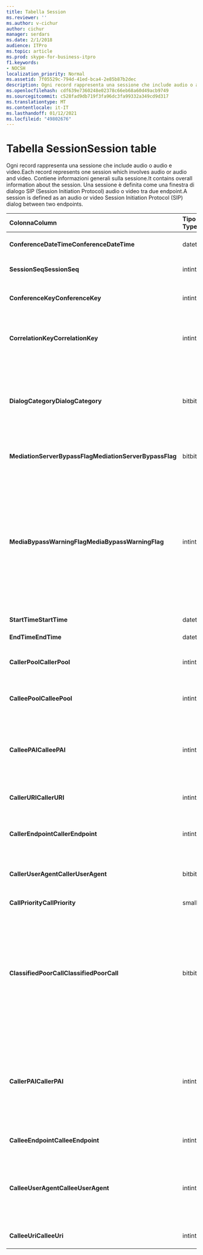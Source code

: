 ```yaml
---
title: Tabella Session
ms.reviewer: ''
ms.author: v-cichur
author: cichur
manager: serdars
ms.date: 2/1/2018
audience: ITPro
ms.topic: article
ms.prod: skype-for-business-itpro
f1.keywords:
- NOCSH
localization_priority: Normal
ms.assetid: 7f05529c-794d-41ed-bca4-2e85b87b2dec
description: Ogni record rappresenta una sessione che include audio o audio e video. Contiene informazioni generali sulla sessione. Una sessione è definita come una finestra di dialogo SIP (Session Initiation Protocol) audio o video tra due endpoint.
ms.openlocfilehash: cdf639e7360248e02378c66eb68a60d49acb9749
ms.sourcegitcommit: c528fad9db719f3fa96dc3fa99332a349cd9d317
ms.translationtype: MT
ms.contentlocale: it-IT
ms.lasthandoff: 01/12/2021
ms.locfileid: "49802676"
---
```

# <a name="session-table"></a><span data-ttu-id="ceef6-105">Tabella Session</span><span class="sxs-lookup"><span data-stu-id="ceef6-105">Session table</span></span>
 
<span data-ttu-id="ceef6-106">Ogni record rappresenta una sessione che include audio o audio e video.</span><span class="sxs-lookup"><span data-stu-id="ceef6-106">Each record represents one session which involves audio or audio and video.</span></span> <span data-ttu-id="ceef6-107">Contiene informazioni generali sulla sessione.</span><span class="sxs-lookup"><span data-stu-id="ceef6-107">It contains overall information about the session.</span></span> <span data-ttu-id="ceef6-108">Una sessione è definita come una finestra di dialogo SIP (Session Initiation Protocol) audio o video tra due endpoint.</span><span class="sxs-lookup"><span data-stu-id="ceef6-108">A session is defined as an audio or video Session Initiation Protocol (SIP) dialog between two endpoints.</span></span>
  
|<span data-ttu-id="ceef6-109">**Colonna**</span><span class="sxs-lookup"><span data-stu-id="ceef6-109">**Column**</span></span>|<span data-ttu-id="ceef6-110">**Tipo di dati**</span><span class="sxs-lookup"><span data-stu-id="ceef6-110">**Data Type**</span></span>|<span data-ttu-id="ceef6-111">**Chiave/indice**</span><span class="sxs-lookup"><span data-stu-id="ceef6-111">**Key/Index**</span></span>|<span data-ttu-id="ceef6-112">**Dettagli**</span><span class="sxs-lookup"><span data-stu-id="ceef6-112">**Details**</span></span>|
|:-----|:-----|:-----|:-----|
|<span data-ttu-id="ceef6-113">**ConferenceDateTime**</span><span class="sxs-lookup"><span data-stu-id="ceef6-113">**ConferenceDateTime**</span></span> <br/> |<span data-ttu-id="ceef6-114">datetime</span><span class="sxs-lookup"><span data-stu-id="ceef6-114">datetime</span></span>  <br/> |<span data-ttu-id="ceef6-115">Principale</span><span class="sxs-lookup"><span data-stu-id="ceef6-115">Primary</span></span>  <br/> |<span data-ttu-id="ceef6-116">Riferimento dalla tabella [Dialog.](dialog.md)</span><span class="sxs-lookup"><span data-stu-id="ceef6-116">Referenced from the [Dialog table](dialog.md).</span></span>  <br/> |
|<span data-ttu-id="ceef6-117">**SessionSeq**</span><span class="sxs-lookup"><span data-stu-id="ceef6-117">**SessionSeq**</span></span> <br/> |<span data-ttu-id="ceef6-118">int</span><span class="sxs-lookup"><span data-stu-id="ceef6-118">int</span></span>  <br/> |<span data-ttu-id="ceef6-119">Principale</span><span class="sxs-lookup"><span data-stu-id="ceef6-119">Primary</span></span>  <br/> |<span data-ttu-id="ceef6-120">Riferimento dalla tabella [Dialog.](dialog.md)</span><span class="sxs-lookup"><span data-stu-id="ceef6-120">Referenced from the [Dialog table](dialog.md).</span></span>  <br/> |
|<span data-ttu-id="ceef6-121">**ConferenceKey**</span><span class="sxs-lookup"><span data-stu-id="ceef6-121">**ConferenceKey**</span></span> <br/> |<span data-ttu-id="ceef6-122">int</span><span class="sxs-lookup"><span data-stu-id="ceef6-122">int</span></span>  <br/> |<span data-ttu-id="ceef6-123">Esterna</span><span class="sxs-lookup"><span data-stu-id="ceef6-123">Foreign</span></span>  <br/> |<span data-ttu-id="ceef6-124">Chiave conferenza.</span><span class="sxs-lookup"><span data-stu-id="ceef6-124">Conference key.</span></span> <span data-ttu-id="ceef6-125">Riferimento dalla [tabella Conferenze.](conference.md)</span><span class="sxs-lookup"><span data-stu-id="ceef6-125">Referenced from the [Conference table](conference.md).</span></span>  <br/> |
|<span data-ttu-id="ceef6-126">**CorrelationKey**</span><span class="sxs-lookup"><span data-stu-id="ceef6-126">**CorrelationKey**</span></span> <br/> |<span data-ttu-id="ceef6-127">int</span><span class="sxs-lookup"><span data-stu-id="ceef6-127">int</span></span>  <br/> |<span data-ttu-id="ceef6-128">Esterna</span><span class="sxs-lookup"><span data-stu-id="ceef6-128">Foreign</span></span>  <br/> |<span data-ttu-id="ceef6-129">Chiave di correlazione.</span><span class="sxs-lookup"><span data-stu-id="ceef6-129">Correlation key.</span></span> <span data-ttu-id="ceef6-130">Riferimento dalla [tabella SessionCorrelation.](sessioncorrelation.md)</span><span class="sxs-lookup"><span data-stu-id="ceef6-130">Referenced from the [SessionCorrelation table](sessioncorrelation.md).</span></span>  <br/> |
|<span data-ttu-id="ceef6-131">**DialogCategory**</span><span class="sxs-lookup"><span data-stu-id="ceef6-131">**DialogCategory**</span></span> <br/> |<span data-ttu-id="ceef6-132">bit</span><span class="sxs-lookup"><span data-stu-id="ceef6-132">bit</span></span>  <br/> | <br/> |<span data-ttu-id="ceef6-133">Categoria finestra di dialogo; 0 è la versione da Skype for Business Server a Mediation Server; 1 è il numero di gateway da Mediation Server a PSTN.</span><span class="sxs-lookup"><span data-stu-id="ceef6-133">Dialog category; 0 is Skype for Business Server to Mediation Server leg; 1 is Mediation Server to PSTN gateway leg.</span></span>  <br/> |
|<span data-ttu-id="ceef6-134">**MediationServerBypassFlag**</span><span class="sxs-lookup"><span data-stu-id="ceef6-134">**MediationServerBypassFlag**</span></span> <br/> |<span data-ttu-id="ceef6-135">bit</span><span class="sxs-lookup"><span data-stu-id="ceef6-135">bit</span></span>  <br/> ||<span data-ttu-id="ceef6-136">Flag che indica se la chiamata è stata o meno ignorata.</span><span class="sxs-lookup"><span data-stu-id="ceef6-136">Flag indicating if the call was bypassed or not.</span></span>  <br/> |
|<span data-ttu-id="ceef6-137">**MediaBypassWarningFlag**</span><span class="sxs-lookup"><span data-stu-id="ceef6-137">**MediaBypassWarningFlag**</span></span> <br/> |<span data-ttu-id="ceef6-138">int</span><span class="sxs-lookup"><span data-stu-id="ceef6-138">int</span></span>  <br/> ||<span data-ttu-id="ceef6-139">Questo campo, se presente, indica il motivo per cui una chiamata non è stata ignorata anche in caso di corrispondenza degli ID bypass.</span><span class="sxs-lookup"><span data-stu-id="ceef6-139">This field, if present, indicates why a call was not bypassed even if the bypass IDs matched.</span></span> <span data-ttu-id="ceef6-140">Per Skype for Business Server, è definito un solo valore.</span><span class="sxs-lookup"><span data-stu-id="ceef6-140">For Skype for Business Server, only one value is defined.</span></span>  <br/> <span data-ttu-id="ceef6-141">0x0001 - ID bypass sconosciuto per la scheda di rete predefinita.</span><span class="sxs-lookup"><span data-stu-id="ceef6-141">0x0001 - Unknown bypass ID for Default network adapter.</span></span>  <br/> |
|<span data-ttu-id="ceef6-142">**StartTime**</span><span class="sxs-lookup"><span data-stu-id="ceef6-142">**StartTime**</span></span> <br/> |<span data-ttu-id="ceef6-143">datetime</span><span class="sxs-lookup"><span data-stu-id="ceef6-143">datetime</span></span>  <br/> | <br/> |<span data-ttu-id="ceef6-144">Ora di inizio della chiamata.</span><span class="sxs-lookup"><span data-stu-id="ceef6-144">Call start time.</span></span>  <br/> |
|<span data-ttu-id="ceef6-145">**EndTime**</span><span class="sxs-lookup"><span data-stu-id="ceef6-145">**EndTime**</span></span> <br/> |<span data-ttu-id="ceef6-146">datetime</span><span class="sxs-lookup"><span data-stu-id="ceef6-146">datetime</span></span>  <br/> | <br/> |<span data-ttu-id="ceef6-147">Ora di fine della chiamata.</span><span class="sxs-lookup"><span data-stu-id="ceef6-147">Call end time.</span></span>  <br/> |
|<span data-ttu-id="ceef6-148">**CallerPool**</span><span class="sxs-lookup"><span data-stu-id="ceef6-148">**CallerPool**</span></span> <br/> |<span data-ttu-id="ceef6-149">int</span><span class="sxs-lookup"><span data-stu-id="ceef6-149">int</span></span>  <br/> |<span data-ttu-id="ceef6-150">Esterna</span><span class="sxs-lookup"><span data-stu-id="ceef6-150">Foreign</span></span>  <br/> |<span data-ttu-id="ceef6-151">Pool del chiamante.</span><span class="sxs-lookup"><span data-stu-id="ceef6-151">The pool of the caller.</span></span> <span data-ttu-id="ceef6-152">Riferimento dalla tabella [Pool.](pool.md)</span><span class="sxs-lookup"><span data-stu-id="ceef6-152">Referenced from the [Pool table](pool.md).</span></span>  <br/> |
|<span data-ttu-id="ceef6-153">**CalleePool**</span><span class="sxs-lookup"><span data-stu-id="ceef6-153">**CalleePool**</span></span> <br/> |<span data-ttu-id="ceef6-154">int</span><span class="sxs-lookup"><span data-stu-id="ceef6-154">int</span></span>  <br/> |<span data-ttu-id="ceef6-155">Esterna</span><span class="sxs-lookup"><span data-stu-id="ceef6-155">Foreign</span></span>  <br/> |<span data-ttu-id="ceef6-156">Pool del destinatario della chiamata.</span><span class="sxs-lookup"><span data-stu-id="ceef6-156">The pool of the call receiver.</span></span> <span data-ttu-id="ceef6-157">Riferimento dalla tabella [Pool.](pool.md)</span><span class="sxs-lookup"><span data-stu-id="ceef6-157">Referenced from the [Pool table](pool.md).</span></span>  <br/> |
|<span data-ttu-id="ceef6-158">**CalleePAI**</span><span class="sxs-lookup"><span data-stu-id="ceef6-158">**CalleePAI**</span></span> <br/> |<span data-ttu-id="ceef6-159">int</span><span class="sxs-lookup"><span data-stu-id="ceef6-159">int</span></span>  <br/> |<span data-ttu-id="ceef6-160">Esterna</span><span class="sxs-lookup"><span data-stu-id="ceef6-160">Foreign</span></span>  <br/> |<span data-ttu-id="ceef6-161">URI SIP nell'identità p-asserted SIP (PAI) dell'endpoint di ricezione.</span><span class="sxs-lookup"><span data-stu-id="ceef6-161">SIP URI in the SIP p-asserted identity (PAI) of the receiving endpoint.</span></span> <span data-ttu-id="ceef6-162">Riferimento dalla [tabella User.](user-0.md)</span><span class="sxs-lookup"><span data-stu-id="ceef6-162">Referenced from the [User table](user-0.md).</span></span>  <br/> |
|<span data-ttu-id="ceef6-163">**CallerURI**</span><span class="sxs-lookup"><span data-stu-id="ceef6-163">**CallerURI**</span></span> <br/> |<span data-ttu-id="ceef6-164">int</span><span class="sxs-lookup"><span data-stu-id="ceef6-164">int</span></span>  <br/> |<span data-ttu-id="ceef6-165">Esterna</span><span class="sxs-lookup"><span data-stu-id="ceef6-165">Foreign</span></span>  <br/> |<span data-ttu-id="ceef6-166">URI del chiamante.</span><span class="sxs-lookup"><span data-stu-id="ceef6-166">Caller's URI.</span></span> <span data-ttu-id="ceef6-167">Riferimento dalla [tabella User.](user-0.md)</span><span class="sxs-lookup"><span data-stu-id="ceef6-167">Referenced from the [User table](user-0.md).</span></span>  <br/> |
|<span data-ttu-id="ceef6-168">**CallerEndpoint**</span><span class="sxs-lookup"><span data-stu-id="ceef6-168">**CallerEndpoint**</span></span> <br/> |<span data-ttu-id="ceef6-169">int</span><span class="sxs-lookup"><span data-stu-id="ceef6-169">int</span></span>  <br/> |<span data-ttu-id="ceef6-170">Esterna</span><span class="sxs-lookup"><span data-stu-id="ceef6-170">Foreign</span></span>  <br/> |<span data-ttu-id="ceef6-171">Endpoint del chiamante.</span><span class="sxs-lookup"><span data-stu-id="ceef6-171">Caller's endpoint.</span></span> <span data-ttu-id="ceef6-172">Riferimento dalla [tabella Endpoint.](endpoint.md)</span><span class="sxs-lookup"><span data-stu-id="ceef6-172">Referenced from the [Endpoint table](endpoint.md).</span></span>  <br/> |
|<span data-ttu-id="ceef6-173">**CallerUserAgent**</span><span class="sxs-lookup"><span data-stu-id="ceef6-173">**CallerUserAgent**</span></span> <br/> |<span data-ttu-id="ceef6-174">bit</span><span class="sxs-lookup"><span data-stu-id="ceef6-174">bit</span></span>  <br/> |<span data-ttu-id="ceef6-175">Esterna</span><span class="sxs-lookup"><span data-stu-id="ceef6-175">Foreign</span></span>  <br/> |<span data-ttu-id="ceef6-176">Agente utente del chiamante.</span><span class="sxs-lookup"><span data-stu-id="ceef6-176">Caller's user agent.</span></span> <span data-ttu-id="ceef6-177">Riferimento dalla [tabella UserAgent.](useragent.md)</span><span class="sxs-lookup"><span data-stu-id="ceef6-177">Referenced from the [UserAgent table](useragent.md).</span></span>  <br/> |
|<span data-ttu-id="ceef6-178">**CallPriority**</span><span class="sxs-lookup"><span data-stu-id="ceef6-178">**CallPriority**</span></span> <br/> |<span data-ttu-id="ceef6-179">smallint</span><span class="sxs-lookup"><span data-stu-id="ceef6-179">smallint</span></span>  <br/> ||<span data-ttu-id="ceef6-180">Priorità della chiamata.</span><span class="sxs-lookup"><span data-stu-id="ceef6-180">The priority of this call.</span></span>  <br/> |
|<span data-ttu-id="ceef6-181">**ClassifiedPoorCall**</span><span class="sxs-lookup"><span data-stu-id="ceef6-181">**ClassifiedPoorCall**</span></span> <br/> |<span data-ttu-id="ceef6-182">bit</span><span class="sxs-lookup"><span data-stu-id="ceef6-182">bit</span></span>  <br/> ||<span data-ttu-id="ceef6-183">Questa colonna è deprecata e non viene utilizzata in Skype for Business Server.</span><span class="sxs-lookup"><span data-stu-id="ceef6-183">This column has been deprecated and is not used in Skype for Business Server.</span></span> <span data-ttu-id="ceef6-184">Queste informazioni vengono invece riportate in base a una linea multimediale di base.</span><span class="sxs-lookup"><span data-stu-id="ceef6-184">Instead, this information is reported on a per-media line bases.</span></span> <span data-ttu-id="ceef6-185">Per altre informazioni, fai riferimento alla tabella [MediaLine.](medialine-0.md)</span><span class="sxs-lookup"><span data-stu-id="ceef6-185">Refer to the [MediaLine table](medialine-0.md) for more information.</span></span> <br/> |
|<span data-ttu-id="ceef6-186">**CallerPAI**</span><span class="sxs-lookup"><span data-stu-id="ceef6-186">**CallerPAI**</span></span> <br/> |<span data-ttu-id="ceef6-187">int</span><span class="sxs-lookup"><span data-stu-id="ceef6-187">int</span></span>  <br/> |<span data-ttu-id="ceef6-188">Esterna</span><span class="sxs-lookup"><span data-stu-id="ceef6-188">Foreign</span></span>  <br/> |<span data-ttu-id="ceef6-189">P-Asserted-Identity dell'utente che ha effettuato la chiamata.</span><span class="sxs-lookup"><span data-stu-id="ceef6-189">P-Asserted-Identity of the user who placed the call.</span></span> <span data-ttu-id="ceef6-190">La pai (P-Asserted-Identity) viene utilizzata per comunicare la vera identità dell'utente che ha effettuato la chiamata.</span><span class="sxs-lookup"><span data-stu-id="ceef6-190">The P-Asserted-Identity (PAI) is used to convey the true identity of the user who placed the call.</span></span>  <br/> |
|<span data-ttu-id="ceef6-191">**CalleeEndpoint**</span><span class="sxs-lookup"><span data-stu-id="ceef6-191">**CalleeEndpoint**</span></span> <br/> |<span data-ttu-id="ceef6-192">int</span><span class="sxs-lookup"><span data-stu-id="ceef6-192">int</span></span>  <br/> |<span data-ttu-id="ceef6-193">Esterna</span><span class="sxs-lookup"><span data-stu-id="ceef6-193">Foreign</span></span>  <br/> |<span data-ttu-id="ceef6-194">Endpoint che ha ricevuto la chiamata.</span><span class="sxs-lookup"><span data-stu-id="ceef6-194">Endpoint that received the call.</span></span>  <br/> |
|<span data-ttu-id="ceef6-195">**CalleeUserAgent**</span><span class="sxs-lookup"><span data-stu-id="ceef6-195">**CalleeUserAgent**</span></span> <br/> |<span data-ttu-id="ceef6-196">int</span><span class="sxs-lookup"><span data-stu-id="ceef6-196">int</span></span>  <br/> |<span data-ttu-id="ceef6-197">Esterna</span><span class="sxs-lookup"><span data-stu-id="ceef6-197">Foreign</span></span>  <br/> |<span data-ttu-id="ceef6-198">Agente utente utilizzato dall'utente che ha ricevuto la chiamata.</span><span class="sxs-lookup"><span data-stu-id="ceef6-198">User agent employed by the user who received the call.</span></span> <span data-ttu-id="ceef6-199">Gli agenti utente rappresentano il dispositivo endpoint client.</span><span class="sxs-lookup"><span data-stu-id="ceef6-199">User agents represent the client endpoint device.</span></span>  <br/> |
|<span data-ttu-id="ceef6-200">**CalleeUri**</span><span class="sxs-lookup"><span data-stu-id="ceef6-200">**CalleeUri**</span></span> <br/> |<span data-ttu-id="ceef6-201">int</span><span class="sxs-lookup"><span data-stu-id="ceef6-201">int</span></span>  <br/> |<span data-ttu-id="ceef6-202">Esterna</span><span class="sxs-lookup"><span data-stu-id="ceef6-202">Foreign</span></span>  <br/> |<span data-ttu-id="ceef6-203">URI SIP dell'utente che ha ricevuto la chiamata.</span><span class="sxs-lookup"><span data-stu-id="ceef6-203">SIP URI of the user who received the call.</span></span>  <br/> |
   

